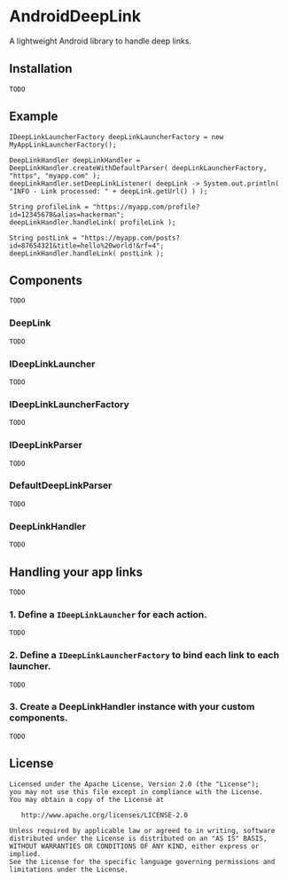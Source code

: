 # AndroidDeepLink
A lightweight Android library to handle deep links.

## Installation

`TODO`


## Example

```
IDeepLinkLauncherFactory deepLinkLauncherFactory = new MyAppLinkLauncherFactory();

DeepLinkHandler deepLinkHandler = DeepLinkHandler.createWithDefaultParser( deepLinkLauncherFactory, "https", "myapp.com" );
deepLinkHandler.setDeepLinkListener( deepLink -> System.out.println( "INFO - Link processed: " + deepLink.getUrl() ) );

String profileLink = "https://myapp.com/profile?id=12345678&alias=hackerman";
deepLinkHandler.handleLink( profileLink );

String postLink = "https://myapp.com/posts?id=87654321&title=hello%20world!&rf=4";
deepLinkHandler.handleLink( postLink );
```

## Components

`TODO`

### DeepLink

`TODO`

### IDeepLinkLauncher

`TODO`

### IDeepLinkLauncherFactory

`TODO`

### IDeepLinkParser

`TODO`

### DefaultDeepLinkParser

`TODO`

### DeepLinkHandler

`TODO`

## Handling your app links

`TODO`

### 1. Define a `IDeepLinkLauncher` for each action.

`TODO`

### 2. Define a `IDeepLinkLauncherFactory` to bind each link to each launcher.

`TODO`

### 3. Create a DeepLinkHandler instance with your custom components.

`TODO`

## License

```
Licensed under the Apache License, Version 2.0 (the "License");
you may not use this file except in compliance with the License.
You may obtain a copy of the License at

   http://www.apache.org/licenses/LICENSE-2.0

Unless required by applicable law or agreed to in writing, software
distributed under the License is distributed on an "AS IS" BASIS,
WITHOUT WARRANTIES OR CONDITIONS OF ANY KIND, either express or implied.
See the License for the specific language governing permissions and
limitations under the License.
```
